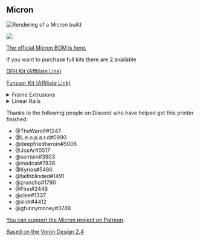 ## Micron

![Rendering of a Micron build](Images/micron-hero.png)

[![](https://img.shields.io/discord/825469421346226226?color=teal&label=Micron&logo=discord&logoColor=fafafa)](https://discord.gg/doomcube)

[The official Micron BOM is here.](https://docs.google.com/spreadsheets/d/1caKSc-EukVpRgN67_by_hdzVPlExSRQ66j3OXlEmcCU)

If you want to purchase full kits there are 2 available 

<a href="https://deepfriedhero.in/products/micron-kit?aff=3" rel="nofollow">DFH Kit (Affiliate Link)</a>

<a href="https://s.click.aliexpress.com/e/_AXb37b" rel="nofollow">Funssor Kit (Affiliate Link)</a>

<details>
    <summary>
    Frame Extrusions
    </summary>


Misumi Part #  |Qty | Notes
 ----|----|----|
HFS3-1515-300 |4 | Blind holes need to be drilled
HFS3-1515-220 |10| Ends need to be tapped (M3)
HFS3-1515-205 |2 |
HFS3-1515-190 |1 |
HFS3-1515-125 |1 |
</details>


<details>
    <summary>
    Linear Rails
    </summary>

Part  | Qty | Length
-----|----|-----|
MGN7H | 6 | 150mm
MGN9C | 1 | 150mm
</details>




Thanks to the following people on Discord who have helped get this printer finished:

- @TheWarolf#1247
- @L.e.o.p.a.r.d#0990
- @deepfriedheroin#5006
- @JosAr#0517
- @sentein#3903
- @madcat#7838
- @Kyrios#5486
- @faithblinded#1491
- @zruncho#1790
- @Finn#2449
- @clee#1337
- @slidr#4412
- @gfunnymoney#3748

[You can support the Micron project on Patreon](https://www.patreon.com/user?u=27661824&fan_landing=true).

[Based on the Voron Design 2.4](https://github.com/VoronDesign/Voron-2)

